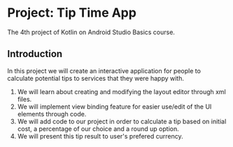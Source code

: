 Project: Tip Time App
==================================

The 4th project of Kotlin on Android Studio Basics course.

Introduction
------------

In this project we will create an interactive application for people to calculate potential tips to services that they were happy with.

1) We will learn about creating and modifying the layout editor through xml files.
2) We will implement view binding feature for easier use/edit of the UI elements through code.
3) We will add code to our project in order to calculate a tip based on initial cost, a percentage of our choice and a round up option.
4) We will present this tip result to user's prefered currency.
